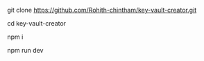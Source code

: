 git clone https://github.com/Rohith-chintham/key-vault-creator.git

cd key-vault-creator

npm i 

npm run dev
